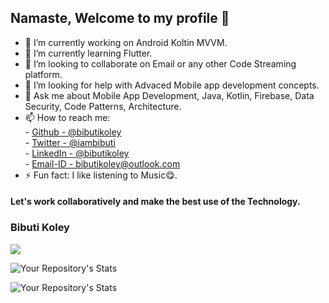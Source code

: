 ## Namaste, Welcome to my profile 👋

- 🔭 I’m currently working on Android Koltin MVVM.
- 🌱 I’m currently learning Flutter.
- 👯 I’m looking to collaborate on Email or any other Code Streaming platform.
- 🤔 I’m looking for help with Advaced Mobile app development concepts.
- 💬 Ask me about Mobile App Development, Java, Kotlin, Firebase, Data Security, Code Patterns, Architecture.
- 📫 How to reach me:<br />
         - [Github - @bibutikoley](https://bibutikoley.github.io/)<br />
         - [Twitter - @iambibuti](https://twitter.com/iambibuti)<br />
         - [LinkedIn - @bibutikoley](https://www.linkedin.com/in/bibutikoley/)<br />
         - [Email-ID - bibutikoley@outlook.com](mailto://bibutikoley@outlook.com)
- ⚡ Fun fact: I like listening to Music😋.

#### Let's work collaboratively and make the best use of the Technology.
### Bibuti Koley 
![](https://komarev.com/ghpvc/?username=bibutikoley)

![Your Repository's Stats](https://github-readme-stats.vercel.app/api?username=bibutikoley&show_icons=true)

![Your Repository's Stats](https://github-readme-stats.vercel.app/api/top-langs/?username=bibutikoley&theme=blue-green)
